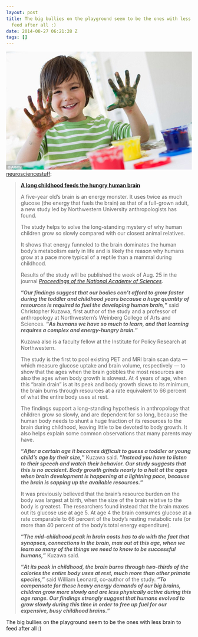 ```yaml
---
layout: post
title: The big bullies on the playground seem to be the ones with less brain to
  feed after all :)
date: 2014-08-27 06:21:28 Z
tags: []
---
```

![](/media/2014/08/95893731984.jpg)
[neurosciencestuff](http://neurosciencestuff.tumblr.com/post/95872984757/a-long-childhood-feeds-the-hungry-human-brain-a):

> [**A long childhood feeds the hungry human brain**](http://www.eurekalert.org/pub_releases/2014-08/nu-alc082214.php)
> 
> A five-year old’s brain is an energy monster. It uses twice as much glucose (the energy that fuels the brain) as that of a full-grown adult, a new study led by Northwestern University anthropologists has found.
> 
> The study helps to solve the long-standing mystery of why human children grow so slowly compared with our closest animal relatives.
> 
> It shows that energy funneled to the brain dominates the human body’s metabolism early in life and is likely the reason why humans grow at a pace more typical of a reptile than a mammal during childhood.
> 
> Results of the study will be published the week of Aug. 25 in the journal [_Proceedings of the National Academy of Sciences_](http://www.pnas.org/content/early/2014/08/21/1323099111).
> 
> **“_Our findings suggest that our bodies can’t afford to grow faster during the toddler and childhood years because a huge quantity of resources is required to fuel the developing human brain,_”** said Christopher Kuzawa, first author of the study and a professor of anthropology at Northwestern’s Weinberg College of Arts and Sciences. **“_As humans we have so much to learn, and that learning requires a complex and energy-hungry brain._”**
> 
> Kuzawa also is a faculty fellow at the Institute for Policy Research at Northwestern.
> 
> The study is the first to pool existing PET and MRI brain scan data — which measure glucose uptake and brain volume, respectively — to show that the ages when the brain gobbles the most resources are also the ages when body growth is slowest. At 4 years of age, when this “brain drain” is at its peak and body growth slows to its minimum, the brain burns through resources at a rate equivalent to 66 percent of what the entire body uses at rest.
> 
> The findings support a long-standing hypothesis in anthropology that children grow so slowly, and are dependent for so long, because the human body needs to shunt a huge fraction of its resources to the brain during childhood, leaving little to be devoted to body growth. It also helps explain some common observations that many parents may have.
> 
> **“_After a certain age it becomes difficult to guess a toddler or young child’s age by their size,_”** Kuzawa said. **“_Instead you have to listen to their speech and watch their behavior. Our study suggests that this is no accident. Body growth grinds nearly to a halt at the ages when brain development is happening at a lightning pace, because the brain is sapping up the available resources._”**
> 
> It was previously believed that the brain’s resource burden on the body was largest at birth, when the size of the brain relative to the body is greatest. The researchers found instead that the brain maxes out its glucose use at age 5. At age 4 the brain consumes glucose at a rate comparable to 66 percent of the body’s resting metabolic rate (or more than 40 percent of the body’s total energy expenditure).
> 
> **“_The mid-childhood peak in brain costs has to do with the fact that synapses, connections in the brain, max out at this age, when we learn so many of the things we need to know to be successful humans,_”** Kuzawa said.
> 
> **“_At its peak in childhood, the brain burns through two-thirds of the calories the entire body uses at rest, much more than other primate species,_”** said William Leonard, co-author of the study. **“_To compensate for these heavy energy demands of our big brains, children grow more slowly and are less physically active during this age range. Our findings strongly suggest that humans evolved to grow slowly during this time in order to free up fuel for our expensive, busy childhood brains._”**

The big bullies on the playground seem to be the ones with less brain to feed after all :)
